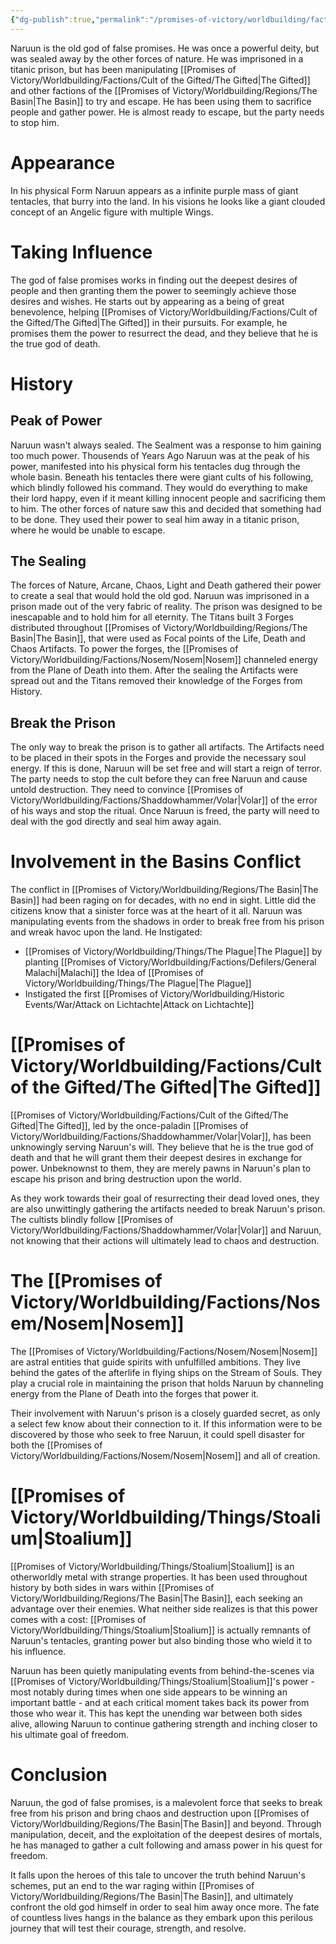 ```yaml
---
{"dg-publish":true,"permalink":"/promises-of-victory/worldbuilding/factions/unaffiliated/naruun/","title":"Naruun","noteIcon":"NPC","created":"2023-01-25T02:26:54.184+01:00","updated":"2023-04-07T13:38:08.771+02:00"}
---
```



Naruun is the old god of false promises. He was once a powerful deity, but was sealed away by the other forces of nature. He was imprisoned in a titanic prison, but has been manipulating [[Promises of Victory/Worldbuilding/Factions/Cult of the Gifted/The Gifted\|The Gifted]]  and other factions of the [[Promises of Victory/Worldbuilding/Regions/The Basin\|The Basin]] to try and escape. He has been using them to sacrifice people and gather power. He is almost ready to escape, but the party needs to stop him.

# Appearance
In his physical Form Naruun appears as a infinite purple mass of giant tentacles, that burry into the land.
In his visions he looks like a giant clouded concept of an Angelic figure with multiple Wings.

# Taking Influence
The god of false promises works in finding out the deepest desires of people and then granting them the power to seemingly achieve those desires and wishes.
He starts out by appearing as a being of great benevolence, helping [[Promises of Victory/Worldbuilding/Factions/Cult of the Gifted/The Gifted\|The Gifted]] in their pursuits. For example, he promises them the power to resurrect the dead, and they believe that he is the true god of death.

# History

## Peak of Power

Naruun wasn't always sealed. The Sealment was a response to him gaining too much power.
Thousends of Years Ago Naruun was at the peak of his power, manifested into his physical form his tentacles dug through the whole basin.
Beneath his tentacles there were giant cults of his following, which blindly followed his command.
They would do everything to make their lord happy, even if it meant killing innocent people and sacrificing them to him. The other forces of nature saw this and decided that something had to be done. They used their power to seal him away in a titanic prison, where he would be unable to escape.

## The Sealing

The forces of Nature, Arcane, Chaos, Light and Death gathered their power to create a seal that would hold the old god.
Naruun was imprisoned in a prison made out of the very fabric of reality. The prison was designed to be inescapable and to hold him for all eternity.
The Titans built 3 Forges distributed throughout [[Promises of Victory/Worldbuilding/Regions/The Basin\|The Basin]], that were used as Focal points of the Life, Death and Chaos Artifacts.
To power the forges, the [[Promises of Victory/Worldbuilding/Factions/Nosem/Nosem\|Nosem]] channeled energy from the Plane of Death into them.
After the sealing the Artifacts were spread out and the Titans removed their knowledge of the Forges from History.

## Break the Prison

The only way to break the prison is to gather all artifacts. The Artifacts need to be placed in their spots in the Forges and provide the necessary soul energy.
If this is done, Naruun will be set free and will start a reign of terror.
The party needs to stop the cult before they can free Naruun and cause untold destruction. They need to convince [[Promises of Victory/Worldbuilding/Factions/Shaddowhammer/Volar\|Volar]] of the error of his ways and stop the ritual. Once Naruun is freed, the party will need to deal with the god directly and seal him away again.

# Involvement in the Basins Conflict
The conflict in [[Promises of Victory/Worldbuilding/Regions/The Basin\|The Basin]] had been raging on for decades, with no end in sight. Little did the citizens know that a sinister force was at the heart of it all. Naruun was manipulating events from the shadows in order to break free from his prison and wreak havoc upon the land.
He Instigated:
- [[Promises of Victory/Worldbuilding/Things/The Plague\|The Plague]] by planting [[Promises of Victory/Worldbuilding/Factions/Defilers/General Malachi\|Malachi]] the Idea of [[Promises of Victory/Worldbuilding/Things/The Plague\|The Plague]]
- Instigated the first [[Promises of Victory/Worldbuilding/Historic Events/War/Attack on Lichtachte\|Attack on Lichtachte]]
# [[Promises of Victory/Worldbuilding/Factions/Cult of the Gifted/The Gifted\|The Gifted]]

[[Promises of Victory/Worldbuilding/Factions/Cult of the Gifted/The Gifted\|The Gifted]], led by the once-paladin [[Promises of Victory/Worldbuilding/Factions/Shaddowhammer/Volar\|Volar]], has been unknowingly serving Naruun's will. They believe that he is the true god of death and that he will grant them their deepest desires in exchange for power. Unbeknownst to them, they are merely pawns in Naruun's plan to escape his prison and bring destruction upon the world.

As they work towards their goal of resurrecting their dead loved ones, they are also unwittingly gathering the artifacts needed to break Naruun's prison. The cultists blindly follow [[Promises of Victory/Worldbuilding/Factions/Shaddowhammer/Volar\|Volar]] and Naruun, not knowing that their actions will ultimately lead to chaos and destruction.

# The [[Promises of Victory/Worldbuilding/Factions/Nosem/Nosem\|Nosem]]

The [[Promises of Victory/Worldbuilding/Factions/Nosem/Nosem\|Nosem]] are astral entities that guide spirits with unfulfilled ambitions. They live behind the gates of the afterlife in flying ships on the Stream of Souls. They play a crucial role in maintaining the prison that holds Naruun by channeling energy from the Plane of Death into the forges that power it.

Their involvement with Naruun's prison is a closely guarded secret, as only a select few know about their connection to it. If this information were to be discovered by those who seek to free Naruun, it could spell disaster for both the [[Promises of Victory/Worldbuilding/Factions/Nosem/Nosem\|Nosem]] and all of creation.

# [[Promises of Victory/Worldbuilding/Things/Stoalium\|Stoalium]]

[[Promises of Victory/Worldbuilding/Things/Stoalium\|Stoalium]] is an otherworldly metal with strange properties. It has been used throughout history by both sides in wars within [[Promises of Victory/Worldbuilding/Regions/The Basin\|The Basin]], each seeking an advantage over their enemies. What neither side realizes is that this power comes with a cost: [[Promises of Victory/Worldbuilding/Things/Stoalium\|Stoalium]] is actually remnants of Naruun's tentacles, granting power but also binding those who wield it to his influence.

Naruun has been quietly manipulating events from behind-the-scenes via [[Promises of Victory/Worldbuilding/Things/Stoalium\|Stoalium]]'s power - most notably during times when one side appears to be winning an important battle - and at each critical moment takes back its power from those who wear it. This has kept the unending war between both sides alive, allowing Naruun to continue gathering strength and inching closer to his ultimate goal of freedom.

# Conclusion

Naruun, the god of false promises, is a malevolent force that seeks to break free from his prison and bring chaos and destruction upon [[Promises of Victory/Worldbuilding/Regions/The Basin\|The Basin]] and beyond. Through manipulation, deceit, and the exploitation of the deepest desires of mortals, he has managed to gather a cult following and amass power in his quest for freedom.

It falls upon the heroes of this tale to uncover the truth behind Naruun's schemes, put an end to the war raging within [[Promises of Victory/Worldbuilding/Regions/The Basin\|The Basin]], and ultimately confront the old god himself in order to seal him away once more. The fate of countless lives hangs in the balance as they embark upon this perilous journey that will test their courage, strength, and resolve.